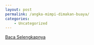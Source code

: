 ```yaml
---
layout: post
permalink: /angka-mimpi-dimakan-buaya/
categories:
    - Uncategorized
---
```


[Baca Selengkapnya](/01)